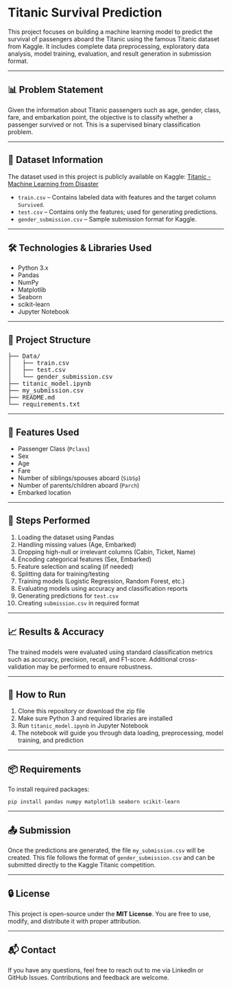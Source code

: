 <h1>Titanic Survival Prediction</h1>

<p>
  This project focuses on building a machine learning model to predict the survival of passengers aboard the Titanic using the famous Titanic dataset from Kaggle. It includes complete data preprocessing, exploratory data analysis, model training, evaluation, and result generation in submission format.
</p>

<hr>

<h2>📊 Problem Statement</h2>
<p>
  Given the information about Titanic passengers such as age, gender, class, fare, and embarkation point, the objective is to classify whether a passenger survived or not. This is a supervised binary classification problem.
</p>

<hr>

<h2>📁 Dataset Information</h2>
<p>The dataset used in this project is publicly available on Kaggle: <a href="https://www.kaggle.com/competitions/titanic/data" target="_blank">Titanic - Machine Learning from Disaster</a></p>

<ul>
  <li><code>train.csv</code> – Contains labeled data with features and the target column <code>Survived</code>.</li>
  <li><code>test.csv</code> – Contains only the features; used for generating predictions.</li>
  <li><code>gender_submission.csv</code> – Sample submission format for Kaggle.</li>
</ul>

<hr>

<h2>🛠️ Technologies & Libraries Used</h2>
<ul>
  <li>Python 3.x</li>
  <li>Pandas</li>
  <li>NumPy</li>
  <li>Matplotlib</li>
  <li>Seaborn</li>
  <li>scikit-learn</li>
  <li>Jupyter Notebook</li>
</ul>

<hr>

<h2>🔧 Project Structure</h2>
<pre>
├── Data/
│   ├── train.csv
│   ├── test.csv
│   └── gender_submission.csv
├── titanic_model.ipynb
├── my_submission.csv 
├── README.md
└── requirements.txt 
</pre>


<hr>

<h2>📌 Features Used</h2>
<ul>
  <li>Passenger Class (<code>Pclass</code>)</li>
  <li>Sex</li>
  <li>Age</li>
  <li>Fare</li>
  <li>Number of siblings/spouses aboard (<code>SibSp</code>)</li>
  <li>Number of parents/children aboard (<code>Parch</code>)</li>
  <li>Embarked location</li>
</ul>

<hr>

<h2>🚀 Steps Performed</h2>
<ol>
  <li>Loading the dataset using Pandas</li>
  <li>Handling missing values (Age, Embarked)</li>
  <li>Dropping high-null or irrelevant columns (Cabin, Ticket, Name)</li>
  <li>Encoding categorical features (Sex, Embarked)</li>
  <li>Feature selection and scaling (if needed)</li>
  <li>Splitting data for training/testing</li>
  <li>Training models (Logistic Regression, Random Forest, etc.)</li>
  <li>Evaluating models using accuracy and classification reports</li>
  <li>Generating predictions for <code>test.csv</code></li>
  <li>Creating <code>submission.csv</code> in required format</li>
</ol>

<hr>

<h2>📈 Results & Accuracy</h2>
<p>
  The trained models were evaluated using standard classification metrics such as accuracy, precision, recall, and F1-score. Additional cross-validation may be performed to ensure robustness.
</p>

<hr>

<h2>📝 How to Run</h2>
<ol>
  <li>Clone this repository or download the zip file</li>
  <li>Make sure Python 3 and required libraries are installed</li>
  <li>Run <code>titanic_model.ipynb</code> in Jupyter Notebook</li>
  <li>The notebook will guide you through data loading, preprocessing, model training, and prediction</li>
</ol>

<hr>

<h2>📦 Requirements</h2>
<p>To install required packages:</p>
<pre><code>pip install pandas numpy matplotlib seaborn scikit-learn</code></pre>

<hr>

<h2>📤 Submission</h2>
<p>
  Once the predictions are generated, the file <code>my_submission.csv</code> will be created. This file follows the format of <code>gender_submission.csv</code> and can be submitted directly to the Kaggle Titanic competition.
</p>

<hr>

<h2>🔒 License</h2>
<p>This project is open-source under the <strong>MIT License</strong>. You are free to use, modify, and distribute it with proper attribution.</p>

<hr>

<h2>📬 Contact</h2>
<p>If you have any questions, feel free to reach out to me via LinkedIn or GitHub Issues. Contributions and feedback are welcome.</p>


